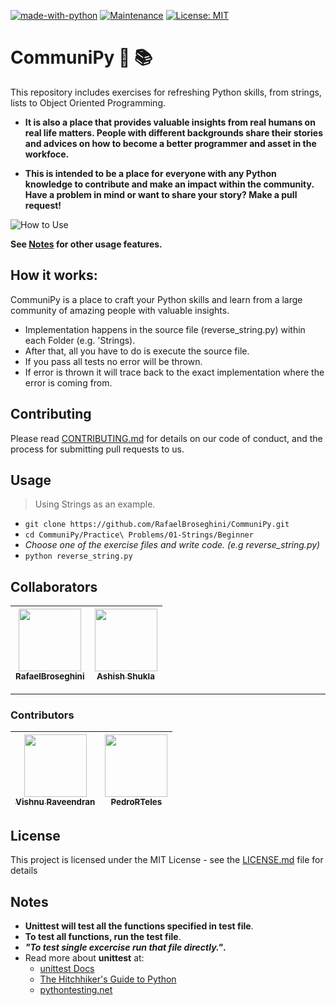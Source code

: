 [![made-with-python](https://img.shields.io/badge/Made%20with-Python-1f425f.svg)](https://www.python.org/)
[![Maintenance](https://img.shields.io/badge/Maintained%20%3F-Yes!-green.svg)](https://GitHub.com/Naereen/StrapDown.js/graphs/commit-activity)
[![License: MIT](https://img.shields.io/badge/License-MIT-yellow.svg)](https://opensource.org/licenses/MIT)



# CommuniPy :snake: :books:
This repository includes exercises for refreshing Python skills, from strings, lists to Object Oriented Programming. 
* **It is also a place that provides valuable insights from real humans on real life matters. People with different backgrounds share their stories and advices on how to become a better programmer and asset in the workfoce.**

* **This is intended to be a place for everyone with any Python knowledge to contribute
and make an impact within the community. Have a problem in mind or want to share your story? Make a pull request!**



![How to Use](/CommuniPy.gif)

**See [Notes](#notes) for other usage features.**

## How it works:
CommuniPy is a place to craft your Python skills and learn from a large community of amazing people with valuable insights.
* Implementation happens in the source file (reverse_string.py) within each Folder (e.g. 'Strings).
* After that, all you have to do is execute the source file.
* If you pass all tests no error will be thrown.
* If error is thrown it will trace back to the exact implementation where the error is coming from.

## Contributing
Please read [CONTRIBUTING.md](https://github.com/RafaelBroseghini/CommuniPy/blob/master/CONTRIBUTING.md) for details on our code of conduct, and the process for submitting pull requests to us.

## Usage
> Using Strings as an example.
* `git clone https://github.com/RafaelBroseghini/CommuniPy.git`
* `cd CommuniPy/Practice\ Problems/01-Strings/Beginner`
* *Choose one of the exercise files and write code. (e.g reverse_string.py)*
* `python reverse_string.py`

## Collaborators
| [<img src="https://github.com/RafaelBroseghini.png" width="100px;"/><br /><sub><b>RafaelBroseghini</b></sub>](https://github.com/RafaelBroseghini)<br /> | [<img src="https://avatars1.githubusercontent.com/u/21013473?s=400&v=4" width="100px;"/><br /><sub><b>Ashish Shukla</b></sub>](https://github.com/ash2shukla)<br /> |
| :---: | :---: |
---
### Contributors
| [<img src="https://avatars3.githubusercontent.com/u/30067939?s=400&v=4" width="100px;"/><br /><sub><b>Vishnu Raveendran</b></sub>](https://github.com/vishnu-rvn)<br /> | [<img src="https://avatars0.githubusercontent.com/u/25935358?s=400&v=4" width="100px;"/><br /><sub><b>PedroRTeles</b></sub>](https://github.com/PedroRTeles)<br /> | 
| :---: | :---: |

## License
This project is licensed under the MIT License - see the [LICENSE.md](https://github.com/RafaelBroseghini/CommuniPy/blob/master/LICENSE) file for details


## Notes
* **Unittest will test all the functions specified in test file**.
* **To test all functions, run the test file**.
* **_"To test single excercise run that file directly."_.**
* Read more about **unittest** at:
    * [unittest Docs](https://docs.python.org/3/library/unittest.html)
    * [The Hitchhiker's Guide to Python](http://docs.python-guide.org/en/latest/writing/tests/)
    * [pythontesting.net](http://pythontesting.net/framework/unittest/unittest-introduction/)

